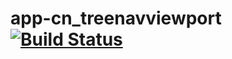 # app-cn_treenavviewport  [![Build Status](https://travis-ci.org/conjoon/app-cn_treenavviewport.svg?branch=master)](https://travis-ci.org/conjoon/app-cn_treenavviewport)

